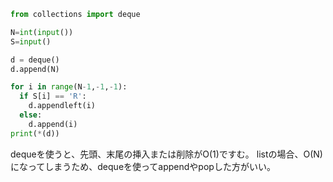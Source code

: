 ``` python
from collections import deque

N=int(input())
S=input()

d = deque()
d.append(N)

for i in range(N-1,-1,-1):
  if S[i] == 'R':
    d.appendleft(i)
  else:
    d.append(i)
print(*(d))
```

dequeを使うと、先頭、末尾の挿入または削除がO(1)ですむ。
listの場合、O(N)になってしまうため、dequeを使ってappendやpopした方がいい。
